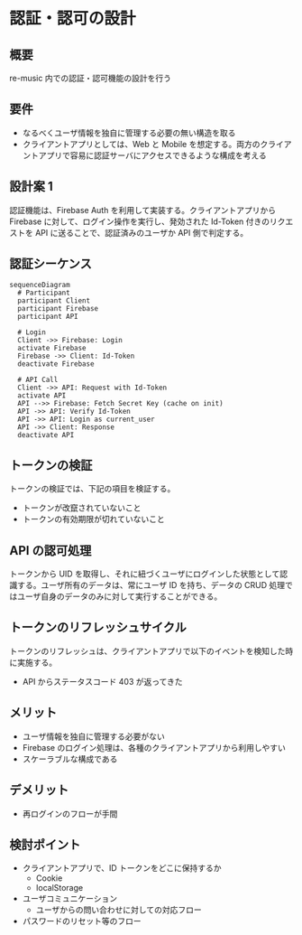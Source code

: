 # 認証・認可の設計

## 概要

re-music 内での認証・認可機能の設計を行う

## 要件

- なるべくユーザ情報を独自に管理する必要の無い構造を取る
- クライアントアプリとしては、Web と Mobile を想定する。両方のクライアントアプリで容易に認証サーバにアクセスできるような構成を考える

## 設計案 1

認証機能は、Firebase Auth を利用して実装する。クライアントアプリから Firebase に対して、ログイン操作を実行し、発効された Id-Token 付きのリクエストを API に送ることで、認証済みのユーザか API 側で判定する。

## 認証シーケンス

```mermaid
sequenceDiagram
  # Participant
  participant Client
  participant Firebase
  participant API

  # Login
  Client ->> Firebase: Login
  activate Firebase
  Firebase ->> Client: Id-Token
  deactivate Firebase

  # API Call
  Client ->> API: Request with Id-Token
  activate API
  API -->> Firebase: Fetch Secret Key (cache on init)
  API ->> API: Verify Id-Token
  API ->> API: Login as current_user
  API ->> Client: Response
  deactivate API
```

## トークンの検証

トークンの検証では、下記の項目を検証する。

- トークンが改竄されていないこと
- トークンの有効期限が切れていないこと

## API の認可処理

トークンから UID を取得し、それに紐づくユーザにログインした状態として認識する。ユーザ所有のデータは、常にユーザ ID を持ち、データの CRUD 処理ではユーザ自身のデータのみに対して実行することができる。

## トークンのリフレッシュサイクル

トークンのリフレッシュは、クライアントアプリで以下のイベントを検知した時に実施する。

- API からステータスコード 403 が返ってきた

## メリット

- ユーザ情報を独自に管理する必要がない
- Firebase のログイン処理は、各種のクライアントアプリから利用しやすい
- スケーラブルな構成である

## デメリット

- 再ログインのフローが手間

## 検討ポイント

- クライアントアプリで、ID トークンをどこに保持するか
  - Cookie
  - localStorage
- ユーザコミュニケーション
  - ユーザからの問い合わせに対しての対応フロー
- パスワードのリセット等のフロー
